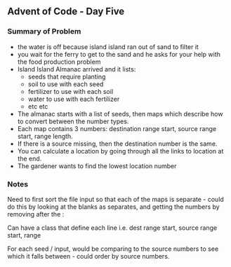 ## Advent of Code - Day Five

### Summary of Problem

- the water is off because island island ran out of sand to filter it
- you wait for the ferry to get to the sand and he asks for your help with the food production problem
- Island Island Almanac arrived and it lists:
  - seeds that require planting
  - soil to use with each seed
  - fertilizer to use with each soil
  - water to use with each fertilizer
  - etc etc
- The almanac starts with a list of seeds, then maps which describe how to convert between the number types.
- Each map contains 3 numbers: destination range start, source range start, range length.
- If there is a source missing, then the destination number is the same.
- You can calculate a location by going through all the links to location at the end. 
- The gardener wants to find the lowest location number

### Notes

Need to first sort the file input so that each of the maps is separate - could do this by looking at the blanks as separates, 
and getting the numbers by removing after the : 

Can have a class that define each line i.e. dest range start, source range start, range

For each seed / input, would be comparing to the source numbers to see which it falls between - could order by source numbers.

